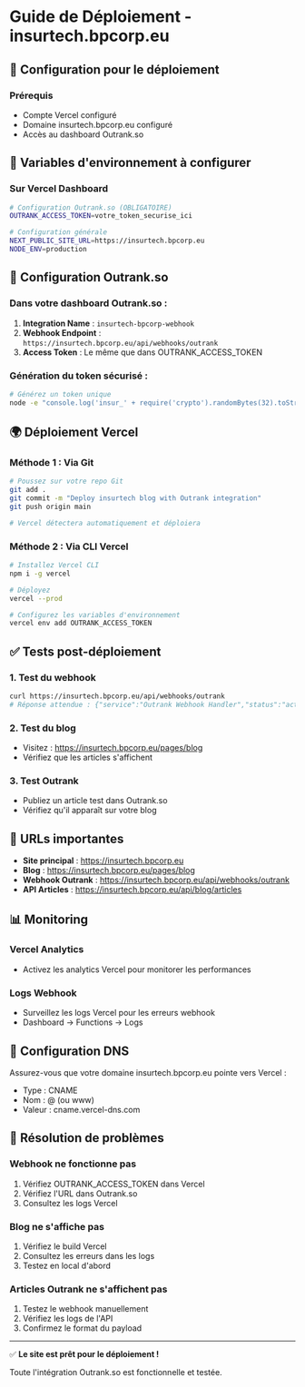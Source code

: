 # Guide de Déploiement - insurtech.bpcorp.eu

## 🚀 Configuration pour le déploiement

### Prérequis
- Compte Vercel configuré
- Domaine insurtech.bpcorp.eu configuré
- Accès au dashboard Outrank.so

## 📝 Variables d'environnement à configurer

### Sur Vercel Dashboard

```bash
# Configuration Outrank.so (OBLIGATOIRE)
OUTRANK_ACCESS_TOKEN=votre_token_securise_ici

# Configuration générale
NEXT_PUBLIC_SITE_URL=https://insurtech.bpcorp.eu
NODE_ENV=production
```

## 🔧 Configuration Outrank.so

### Dans votre dashboard Outrank.so :

1. **Integration Name** : `insurtech-bpcorp-webhook`
2. **Webhook Endpoint** : `https://insurtech.bpcorp.eu/api/webhooks/outrank`
3. **Access Token** : Le même que dans OUTRANK_ACCESS_TOKEN

### Génération du token sécurisé :
```bash
# Générez un token unique
node -e "console.log('insur_' + require('crypto').randomBytes(32).toString('hex'))"
```

## 🌍 Déploiement Vercel

### Méthode 1 : Via Git
```bash
# Poussez sur votre repo Git
git add .
git commit -m "Deploy insurtech blog with Outrank integration"
git push origin main

# Vercel détectera automatiquement et déploiera
```

### Méthode 2 : Via CLI Vercel
```bash
# Installez Vercel CLI
npm i -g vercel

# Déployez
vercel --prod

# Configurez les variables d'environnement
vercel env add OUTRANK_ACCESS_TOKEN
```

## ✅ Tests post-déploiement

### 1. Test du webhook
```bash
curl https://insurtech.bpcorp.eu/api/webhooks/outrank
# Réponse attendue : {"service":"Outrank Webhook Handler","status":"active"}
```

### 2. Test du blog
- Visitez : https://insurtech.bpcorp.eu/pages/blog
- Vérifiez que les articles s'affichent

### 3. Test Outrank
- Publiez un article test dans Outrank.so
- Vérifiez qu'il apparaît sur votre blog

## 🔗 URLs importantes

- **Site principal** : https://insurtech.bpcorp.eu
- **Blog** : https://insurtech.bpcorp.eu/pages/blog
- **Webhook Outrank** : https://insurtech.bpcorp.eu/api/webhooks/outrank
- **API Articles** : https://insurtech.bpcorp.eu/api/blog/articles

## 📊 Monitoring

### Vercel Analytics
- Activez les analytics Vercel pour monitorer les performances

### Logs Webhook
- Surveillez les logs Vercel pour les erreurs webhook
- Dashboard → Functions → Logs

## 🔧 Configuration DNS

Assurez-vous que votre domaine insurtech.bpcorp.eu pointe vers Vercel :
- Type : CNAME
- Nom : @ (ou www)
- Valeur : cname.vercel-dns.com

## 🚨 Résolution de problèmes

### Webhook ne fonctionne pas
1. Vérifiez OUTRANK_ACCESS_TOKEN dans Vercel
2. Vérifiez l'URL dans Outrank.so
3. Consultez les logs Vercel

### Blog ne s'affiche pas
1. Vérifiez le build Vercel
2. Consultez les erreurs dans les logs
3. Testez en local d'abord

### Articles Outrank ne s'affichent pas
1. Testez le webhook manuellement
2. Vérifiez les logs de l'API
3. Confirmez le format du payload

---

✅ **Le site est prêt pour le déploiement !**

Toute l'intégration Outrank.so est fonctionnelle et testée. 